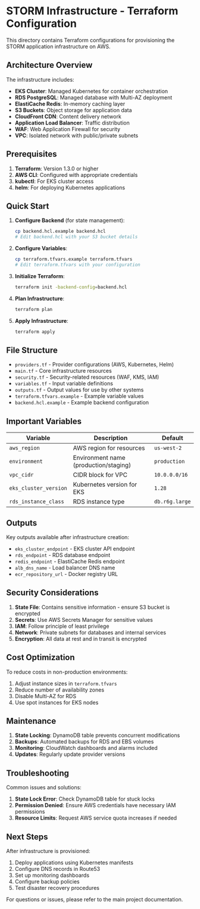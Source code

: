 # STORM Infrastructure - Terraform Configuration

This directory contains Terraform configurations for provisioning the STORM application infrastructure on AWS.

## Architecture Overview

The infrastructure includes:
- **EKS Cluster**: Managed Kubernetes for container orchestration
- **RDS PostgreSQL**: Managed database with Multi-AZ deployment
- **ElastiCache Redis**: In-memory caching layer
- **S3 Buckets**: Object storage for application data
- **CloudFront CDN**: Content delivery network
- **Application Load Balancer**: Traffic distribution
- **WAF**: Web Application Firewall for security
- **VPC**: Isolated network with public/private subnets

## Prerequisites

1. **Terraform**: Version 1.3.0 or higher
2. **AWS CLI**: Configured with appropriate credentials
3. **kubectl**: For EKS cluster access
4. **helm**: For deploying Kubernetes applications

## Quick Start

1. **Configure Backend** (for state management):
   ```bash
   cp backend.hcl.example backend.hcl
   # Edit backend.hcl with your S3 bucket details
   ```

2. **Configure Variables**:
   ```bash
   cp terraform.tfvars.example terraform.tfvars
   # Edit terraform.tfvars with your configuration
   ```

3. **Initialize Terraform**:
   ```bash
   terraform init -backend-config=backend.hcl
   ```

4. **Plan Infrastructure**:
   ```bash
   terraform plan
   ```

5. **Apply Infrastructure**:
   ```bash
   terraform apply
   ```

## File Structure

- `providers.tf` - Provider configurations (AWS, Kubernetes, Helm)
- `main.tf` - Core infrastructure resources
- `security.tf` - Security-related resources (WAF, KMS, IAM)
- `variables.tf` - Input variable definitions
- `outputs.tf` - Output values for use by other systems
- `terraform.tfvars.example` - Example variable values
- `backend.hcl.example` - Example backend configuration

## Important Variables

| Variable | Description | Default |
|----------|-------------|---------|
| `aws_region` | AWS region for resources | `us-west-2` |
| `environment` | Environment name (production/staging) | `production` |
| `vpc_cidr` | CIDR block for VPC | `10.0.0.0/16` |
| `eks_cluster_version` | Kubernetes version for EKS | `1.28` |
| `rds_instance_class` | RDS instance type | `db.r6g.large` |

## Outputs

Key outputs available after infrastructure creation:
- `eks_cluster_endpoint` - EKS cluster API endpoint
- `rds_endpoint` - RDS database endpoint
- `redis_endpoint` - ElastiCache Redis endpoint
- `alb_dns_name` - Load balancer DNS name
- `ecr_repository_url` - Docker registry URL

## Security Considerations

1. **State File**: Contains sensitive information - ensure S3 bucket is encrypted
2. **Secrets**: Use AWS Secrets Manager for sensitive values
3. **IAM**: Follow principle of least privilege
4. **Network**: Private subnets for databases and internal services
5. **Encryption**: All data at rest and in transit is encrypted

## Cost Optimization

To reduce costs in non-production environments:
1. Adjust instance sizes in `terraform.tfvars`
2. Reduce number of availability zones
3. Disable Multi-AZ for RDS
4. Use spot instances for EKS nodes

## Maintenance

1. **State Locking**: DynamoDB table prevents concurrent modifications
2. **Backups**: Automated backups for RDS and EBS volumes
3. **Monitoring**: CloudWatch dashboards and alarms included
4. **Updates**: Regularly update provider versions

## Troubleshooting

Common issues and solutions:

1. **State Lock Error**: Check DynamoDB table for stuck locks
2. **Permission Denied**: Ensure AWS credentials have necessary IAM permissions
3. **Resource Limits**: Request AWS service quota increases if needed

## Next Steps

After infrastructure is provisioned:
1. Deploy applications using Kubernetes manifests
2. Configure DNS records in Route53
3. Set up monitoring dashboards
4. Configure backup policies
5. Test disaster recovery procedures

For questions or issues, please refer to the main project documentation.
